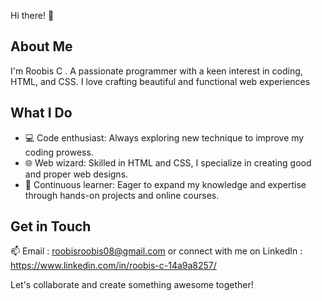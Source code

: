 Hi there! 👋

## About Me

I'm   Roobis  C  .
A passionate programmer with a keen interest in coding, HTML, and CSS.
I love crafting beautiful and functional web experiences


## What I Do

- 💻 Code enthusiast: Always exploring new technique to  improve my coding prowess.
- 🌐 Web wizard:  Skilled in HTML and CSS, I specialize in creating  good and proper web designs.
- 🚀 Continuous learner: Eager to expand my knowledge and expertise through hands-on projects and online courses.

## Get in Touch

📫  Email : roobisroobis08@gmail.com  or connect with me on LinkedIn : https://www.linkedin.com/in/roobis-c-14a9a8257/

Let's collaborate and create something awesome together!
<!---
Roobis-c/Roobis-c is a ✨ special ✨ repository because its `README.md` (this file) appears on your GitHub profile.
You can click the Preview link to take a look at your changes.
--->
